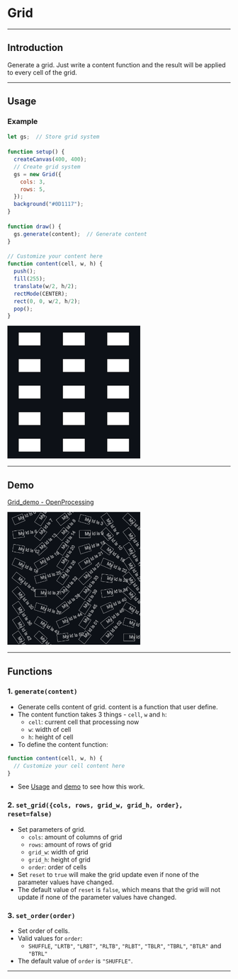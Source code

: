# Grid

---

## Introduction
Generate a grid. Just write a content function and the result will be applied to every cell of the grid.

---

## Usage
### Example
```js
let gs;  // Store grid system

function setup() {
  createCanvas(400, 400);
  // Create grid system
  gs = new Grid({
    cols: 3,
    rows: 5,
  });
  background("#0D1117");
}

function draw() {
  gs.generate(content);  // Generate content
}

// Customize your content here
function content(cell, w, h) {
  push();
  fill(255);
  translate(w/2, h/2);
  rectMode(CENTER);
  rect(0, 0, w/2, h/2);
  pop();
}
```
<img src="https://github.com/ZRNOF/p5.js-Toolbox/blob/main/Grid/Grid/grid_example.png" width="300" height="300">

---

## Demo
[Grid_demo - OpenProcessing](https://openprocessing.org/sketch/1864179)

<img src="https://github.com/ZRNOF/p5.js-Toolbox/blob/main/Grid/Grid/Grid_demo.png" width="300" height="300">

---

## Functions
### 1. `generate(content)`
* Generate cells content of grid. content is a function that user define.
* The content function takes 3 things - `cell`, `w` and `h`:
  * `cell`: current cell that processing now
  * `w`: width of cell
  * `h`: height of cell
* To define the content function:
```js
function content(cell, w, h) {
  // Customize your cell content here
}
```
* See [Usage](https://github.com/ZRNOF/p5.js-Toolbox/tree/main/Grid/Grid#usage) and [demo](https://openprocessing.org/sketch/1864179) to see how this work.

### 2. `set_grid({cols, rows, grid_w, grid_h, order}, reset=false)`
* Set parameters of grid.
  * `cols`: amount of columns of grid
  * `rows`: amount of rows of grid
  * `grid_w`: width of grid
  * `grid_h`: height of grid
  * `order`: order of cells
* Set `reset` to `true` will make the grid update even if none of the parameter values have changed.
* The default value of `reset` is `false`, which means that the grid will not update if none of the parameter values have changed.

### 3. `set_order(order)`
* Set order of cells.
* Valid values for `order`:
  * `SHUFFLE`, `"LRTB"`, `"LRBT"`, `"RLTB"`, `"RLBT"`, `"TBLR"`, `"TBRL"`, `"BTLR"` and `"BTRL"`
* The default value of `order` is `"SHUFFLE"`.

---